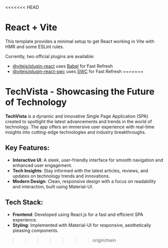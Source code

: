 <<<<<<< HEAD
# React + Vite

This template provides a minimal setup to get React working in Vite with HMR and some ESLint rules.

Currently, two official plugins are available:

- [@vitejs/plugin-react](https://github.com/vitejs/vite-plugin-react/blob/main/packages/plugin-react/README.md) uses [Babel](https://babeljs.io/) for Fast Refresh
- [@vitejs/plugin-react-swc](https://github.com/vitejs/vite-plugin-react-swc) uses [SWC](https://swc.rs/) for Fast Refresh
=======
# TechVista - Showcasing the Future of Technology

**TechVista** is a dynamic and innovative Single Page Application (SPA) created to spotlight the latest advancements and trends in the world of technology. The app offers an immersive user experience with real-time insights into cutting-edge technologies and industry breakthroughs.

## Key Features:
- **Interactive UI**: A sleek, user-friendly interface for smooth navigation and enhanced user engagement.
- **Tech Insights**: Stay informed with the latest articles, reviews, and updates on technology trends and innovations.
- **Modern Design**: Clean, responsive design with a focus on readability and interaction, built using Material-UI.

## Tech Stack:
- **Frontend**: Developed using React.js for a fast and efficient SPA experience.
- **Styling**: Implemented with Material-UI for responsive, aesthetically pleasing components.
>>>>>>> origin/main
